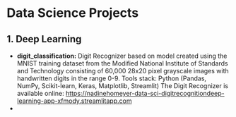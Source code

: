# Data Science Projects

## 1. Deep Learning
- <b>digit_classification:</b> Digit Recognizer based on model created using the MNIST training dataset from the Modified National Institute of Standards and Technology consisting of 60,000 28x20 pixel grayscale images with handwritten digits in the range 0-9.
Tools stack: Python (Pandas, NumPy, Scikit-learn, Keras, Matplotlib, Streamlit)
The Digit Recognizer is available online: https://nadinehomeyer-data-sci-digitrecognitiondeep-learning-app-xfmody.streamlitapp.com
- 
